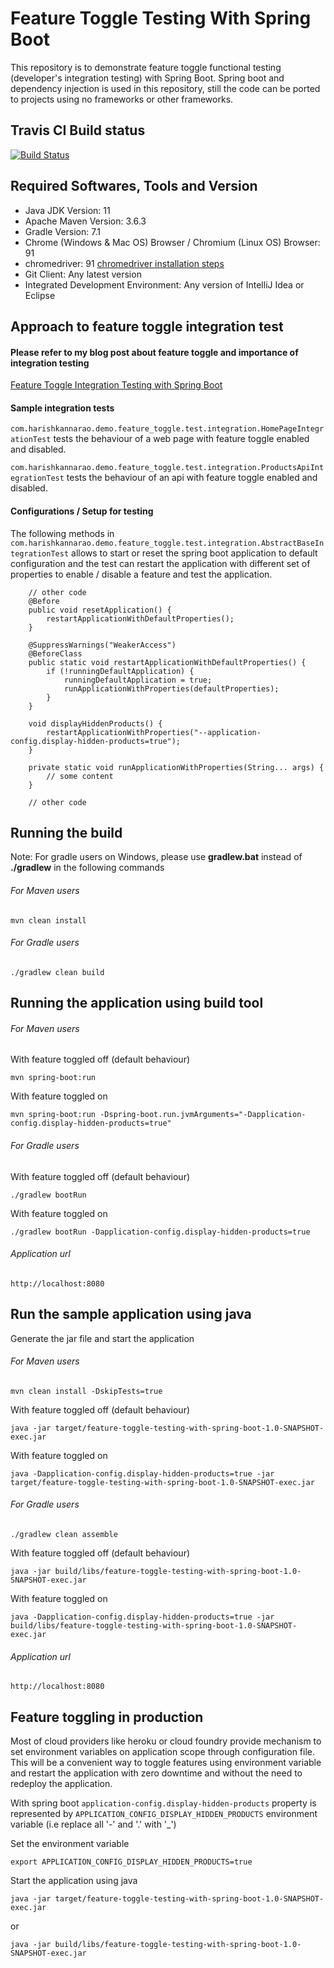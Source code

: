 # Feature Toggle Testing With Spring Boot

This repository is to demonstrate feature toggle functional testing (developer's integration testing) with Spring Boot. Spring boot and dependency injection is used in this repository, still the code can be ported to projects using no frameworks or other frameworks.

## Travis CI Build status
[![Build Status](https://travis-ci.org/harishkannarao/FeatureToggleTestingWithSpringBoot.svg?branch=master)](https://travis-ci.org/harishkannarao/FeatureToggleTestingWithSpringBoot)

## Required Softwares, Tools and Version
* Java JDK Version: 11
* Apache Maven Version: 3.6.3
* Gradle Version: 7.1
* Chrome (Windows & Mac OS) Browser / Chromium (Linux OS) Browser: 91
* chromedriver: 91 [chromedriver installation steps](https://blogs.harishkannarao.com/2018/01/installing-chromedriver-for-selenium.html)
* Git Client: Any latest version
* Integrated Development Environment: Any version of IntelliJ Idea or Eclipse

## Approach to feature toggle integration test

#### Please refer to my blog post about feature toggle and importance of integration testing

[Feature Toggle Integration Testing with Spring Boot](https://blogs.harishkannarao.com/2018/04/feature-toggle-integration-testing-with.html)

#### Sample integration tests
`com.harishkannarao.demo.feature_toggle.test.integration.HomePageIntegrationTest` tests the behaviour of a web page with feature toggle enabled and disabled.

`com.harishkannarao.demo.feature_toggle.test.integration.ProductsApiIntegrationTest` tests the behaviour of an api with feature toggle enabled and disabled.

#### Configurations / Setup for testing

The following methods in `com.harishkannarao.demo.feature_toggle.test.integration.AbstractBaseIntegrationTest` allows to start or reset the spring boot application to default configuration and the test can restart the application with different set of properties to enable / disable a feature and test the application.

```
    // other code
    @Before
    public void resetApplication() {
        restartApplicationWithDefaultProperties();
    }
    
    @SuppressWarnings("WeakerAccess")
    @BeforeClass
    public static void restartApplicationWithDefaultProperties() {
        if (!runningDefaultApplication) {
            runningDefaultApplication = true;
            runApplicationWithProperties(defaultProperties);
        }
    }
    
    void displayHiddenProducts() {
        restartApplicationWithProperties("--application-config.display-hidden-products=true");
    }
    
    private static void runApplicationWithProperties(String... args) {
        // some content
    }

    // other code
```

## Running the build
Note: For gradle users on Windows, please use **gradlew.bat** instead of **./gradlew** in the following commands

###### For Maven users

    mvn clean install
    
###### For Gradle users

    ./gradlew clean build
    
## Running the application using build tool

###### For Maven users
With feature toggled off (default behaviour)

    mvn spring-boot:run
    
With feature toggled on

    mvn spring-boot:run -Dspring-boot.run.jvmArguments="-Dapplication-config.display-hidden-products=true"
    
###### For Gradle users
With feature toggled off (default behaviour)

    ./gradlew bootRun
    
With feature toggled on
    
    ./gradlew bootRun -Dapplication-config.display-hidden-products=true
    
###### Application url

    http://localhost:8080
    
## Run the sample application using java

Generate the jar file and start the application

###### For Maven users

    mvn clean install -DskipTests=true
    
With feature toggled off (default behaviour)

    java -jar target/feature-toggle-testing-with-spring-boot-1.0-SNAPSHOT-exec.jar
    
With feature toggled on

    java -Dapplication-config.display-hidden-products=true -jar target/feature-toggle-testing-with-spring-boot-1.0-SNAPSHOT-exec.jar
    
###### For Gradle users
    
    ./gradlew clean assemble
    
With feature toggled off (default behaviour)

    java -jar build/libs/feature-toggle-testing-with-spring-boot-1.0-SNAPSHOT-exec.jar 
    
With feature toggled on

    java -Dapplication-config.display-hidden-products=true -jar build/libs/feature-toggle-testing-with-spring-boot-1.0-SNAPSHOT-exec.jar
    
###### Application url

    http://localhost:8080
    
## Feature toggling in production

Most of cloud providers like heroku or cloud foundry provide mechanism to set environment variables on application scope through configuration file. This will be a convenient way to toggle features using environment variable and restart the application with zero downtime and without the need to redeploy the application.

With spring boot `application-config.display-hidden-products` property is represented by `APPLICATION_CONFIG_DISPLAY_HIDDEN_PRODUCTS` environment variable (i.e replace all '-' and '.' with '_')

Set the environment variable

    export APPLICATION_CONFIG_DISPLAY_HIDDEN_PRODUCTS=true
    
Start the application using java

    java -jar target/feature-toggle-testing-with-spring-boot-1.0-SNAPSHOT-exec.jar
    
or

    java -jar build/libs/feature-toggle-testing-with-spring-boot-1.0-SNAPSHOT-exec.jar   
